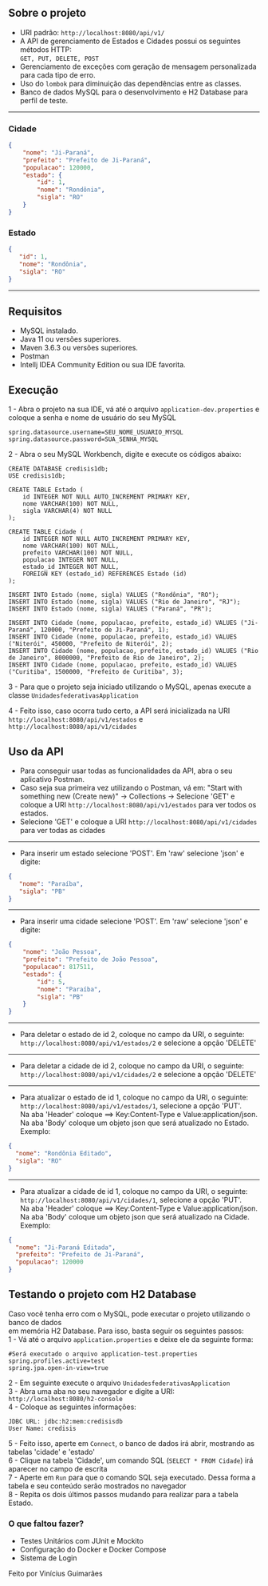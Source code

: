 ## Sobre o projeto <br>
- URI padrão: ```http://localhost:8080/api/v1/```
- A API de gerenciamento de Estados e Cidades possui os seguintes métodos HTTP: <br>
```GET, PUT, DELETE, POST``` <br>
- Gerenciamento de exceções com geração de mensagem personalizada para cada tipo de erro.
- Uso do ```lombok``` para diminuição das dependências entre as classes.
- Banco de dados MySQL para o desenvolvimento e H2 Database para perfil de teste.

---
### Cidade
```json
{
    "nome": "Ji-Paraná",
    "prefeito": "Prefeito de Ji-Paraná",
    "populacao": 120000,
    "estado": {
        "id": 1,
        "nome": "Rondônia",
        "sigla": "RO"
    }
}
```

### Estado

```json
{
   "id": 1,
   "nome": "Rondônia",
   "sigla": "RO"
}
```

----
## Requisitos

- MySQL instalado.
- Java 11 ou versões superiores.
- Maven 3.6.3 ou versões superiores.
- Postman
- Intellj IDEA Community Edition ou sua IDE favorita.

## Execução
1 - Abra o projeto na sua IDE, vá até o arquivo ```application-dev.properties``` e coloque a senha e nome de usuário do seu MySQL
```properties
spring.datasource.username=SEU_NOME_USUARIO_MYSQL
spring.datasource.password=SUA_SENHA_MYSQL
```
2 - Abra o seu MySQL Workbench, digite e execute os códigos abaixo:
``` roomsql
CREATE DATABASE credisis1db;
USE credisis1db;

CREATE TABLE Estado (
	id INTEGER NOT NULL AUTO_INCREMENT PRIMARY KEY,
	nome VARCHAR(100) NOT NULL,
	sigla VARCHAR(4) NOT NULL
);

CREATE TABLE Cidade (
	id INTEGER NOT NULL AUTO_INCREMENT PRIMARY KEY,
	nome VARCHAR(100) NOT NULL,
	prefeito VARCHAR(100) NOT NULL,
	populacao INTEGER NOT NULL,
	estado_id INTEGER NOT NULL,
	FOREIGN KEY (estado_id) REFERENCES Estado (id)
);

INSERT INTO Estado (nome, sigla) VALUES ("Rondônia", "RO");
INSERT INTO Estado (nome, sigla) VALUES ("Rio de Janeiro", "RJ");
INSERT INTO Estado (nome, sigla) VALUES ("Paraná", "PR");

INSERT INTO Cidade (nome, populacao, prefeito, estado_id) VALUES ("Ji-Paraná", 120000, "Prefeito de Ji-Paraná", 1);
INSERT INTO Cidade (nome, populacao, prefeito, estado_id) VALUES ("Niterói", 450000, "Prefeito de Niterói", 2);
INSERT INTO Cidade (nome, populacao, prefeito, estado_id) VALUES ("Rio de Janeiro", 8000000, "Prefeito de Rio de Janeiro", 2);
INSERT INTO Cidade (nome, populacao, prefeito, estado_id) VALUES ("Curitiba", 1500000, "Prefeito de Curitiba", 3);

```

3 - Para que o projeto seja iniciado utilizando o MySQL, apenas execute a classe ```UnidadesfederativasApplication```

4 - Feito isso, caso ocorra tudo certo, a API será inicializada na URI
```http://localhost:8080/api/v1/estados``` e ```http://localhost:8080/api/v1/cidades```

## Uso da API

- Para conseguir usar todas as funcionalidades da API, abra o seu aplicativo Postman.
- Caso seja sua primeira vez utilizando o Postman, vá em: "Start with something new (Create new)" 
  -> Collections -> Selecione 'GET' e coloque a URI ```http://localhost:8080/api/v1/estados``` para ver todos os estados.
- Selecione 'GET' e coloque a URI ```http://localhost:8080/api/v1/cidades``` para ver todas as cidades
---
- Para inserir um estado selecione 'POST'. Em 'raw' selecione 'json' e digite:
```json
{
   "nome": "Paraíba",
   "sigla": "PB"
}
```
---
- Para inserir uma cidade selecione 'POST'. Em 'raw' selecione 'json' e digite:
```json
{
    "nome": "João Pessoa",
    "prefeito": "Prefeito de João Pessoa",
    "populacao": 817511,
    "estado": {
        "id": 5,
        "nome": "Paraíba",
        "sigla": "PB"
    }
}
```
---
- Para deletar o estado de id 2, coloque no campo da URI, o seguinte: ```http://localhost:8080/api/v1/estados/2``` e selecione a opção 'DELETE'
---
- Para deletar a cidade de id 2, coloque no campo da URI, o seguinte: ```http://localhost:8080/api/v1/cidades/2``` e selecione a opção 'DELETE'
---
- Para atualizar o estado de id 1, coloque no campo da URI, o seguinte: ```http://localhost:8080/api/v1/estados/1```, selecione a opção 'PUT'. 
  <br> Na aba 'Header' coloque ==> Key:Content-Type e Value:application/json. 
  <br> Na aba 'Body' coloque um objeto json que será atualizado no Estado. <br> Exemplo:

```json
{
  "nome": "Rondônia Editado",
  "sigla": "RO"
}
```
---
- Para atualizar a cidade de id 1, coloque no campo da URI, o seguinte: ```http://localhost:8080/api/v1/cidades/1```, selecione a opção 'PUT'.
  <br> Na aba 'Header' coloque ==> Key:Content-Type e Value:application/json.
  <br> Na aba 'Body' coloque um objeto json que será atualizado na Cidade. <br> Exemplo:

```json
{
  "nome": "Ji-Paraná Editada",
  "prefeito": "Prefeito de Ji-Paraná",
  "populacao": 120000
}
```

## Testando o projeto com H2 Database
Caso você tenha erro com o MySQL, pode executar o projeto utilizando o banco de dados <br>
em memória H2 Database. Para isso, basta seguir os seguintes passos:
<br> 
1 - Vá até o arquivo ```application.properties``` e deixe ele da seguinte forma:

```properties
#Será executado o arquivo application-test.properties
spring.profiles.active=test
spring.jpa.open-in-view=true
```

2 - Em seguinte execute o arquivo ```UnidadesfederativasApplication``` <br>
3 - Abra uma aba no seu navegador e digite a URI: ```http://localhost:8080/h2-console``` <br>
4 - Coloque as seguintes informações:
```properties
JDBC URL: jdbc:h2:mem:credisisdb
User Name: credisis
```
5 - Feito isso, aperte em ```Connect```, o banco de dados irá abrir, mostrando as tabelas 'cidade' e 'estado' <br>
6 - Clique na tabela 'Cidade', um comando SQL (```SELECT * FROM Cidade```) irá aparecer no campo de escrita <br>
7 - Aperte em ```Run``` para que o comando SQL seja executado. Dessa forma a tabela e seu conteúdo serão mostrados no navegador <br>
8 - Repita os dois últimos passos mudando para realizar para a tabela Estado.

### O que faltou fazer? 
- Testes Unitários com JUnit e Mockito
- Configuração do Docker e Docker Compose
- Sistema de Login

Feito por Vinícius Guimarães
